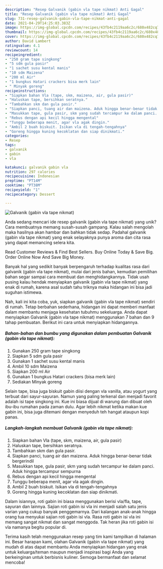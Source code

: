 ```yaml
---
description: "Resep Galvanik (gabin vla tape nikmat) Anti Gagal"
title: "Resep Galvanik (gabin vla tape nikmat) Anti Gagal"
slug: 731-resep-galvanik-gabin-vla-tape-nikmat-anti-gagal
date: 2021-04-29T14:25:03.383Z
image: https://img-global.cpcdn.com/recipes/43fb4c2119aa6c2c/680x482cq70/galvanik-gabin-vla-tape-nikmat-foto-resep-utama.jpg
thumbnail: https://img-global.cpcdn.com/recipes/43fb4c2119aa6c2c/680x482cq70/galvanik-gabin-vla-tape-nikmat-foto-resep-utama.jpg
cover: https://img-global.cpcdn.com/recipes/43fb4c2119aa6c2c/680x482cq70/galvanik-gabin-vla-tape-nikmat-foto-resep-utama.jpg
author: David Lambert
ratingvalue: 4.1
reviewcount: 14
recipeingredient:
- "250 gram tape singkong"
- "5 sdm gula pasir"
- "1 sachet susu kental manis"
- "10 sdm Maizena"
- "200 ml Air"
- "1 bungkus Hatari crackers bisa merk lain"
- " Minyak goreng"
recipeinstructions:
- "Siapkan bahan Vla (tape, skm, maizena, air, gula pasir)"
- "Haluskan tape, bersihkan seratnya."
- "Tambahkan skm dan gula pasir."
- "Siapkan panci, tuang air dan maizena. Aduk hingga benar-benar tidak bergerindil"
- "Masukkan tape, gula pasir, skm yang sudah tercampur ke dalam panci. Aduk hingga tercampur sempurna"
- "Rebus dengan api kecil hingga mengental"
- "Tunggu beberapa menit, agar vla agak dingin."
- "Ambil 2 buah biskuit. Isikan vla di tengah-tengahnya"
- "Goreng hingga kuning kecoklatan dan siap dinikmati."
categories:
- Resep
tags:
- galvanik
- gabin
- vla

katakunci: galvanik gabin vla 
nutrition: 297 calories
recipecuisine: Indonesian
preptime: "PT14M"
cooktime: "PT38M"
recipeyield: "1"
recipecategory: Dessert

---
```



![Galvanik (gabin vla tape nikmat)](https://img-global.cpcdn.com/recipes/43fb4c2119aa6c2c/680x482cq70/galvanik-gabin-vla-tape-nikmat-foto-resep-utama.jpg)

Anda sedang mencari ide resep galvanik (gabin vla tape nikmat) yang unik? Cara membuatnya memang susah-susah gampang. Kalau salah mengolah maka hasilnya akan hambar dan bahkan tidak sedap. Padahal galvanik (gabin vla tape nikmat) yang enak selayaknya punya aroma dan cita rasa yang dapat memancing selera kita.

Read Customer Reviews &amp; Find Best Sellers. Buy Online Today &amp; Save Big. Order Online Now And Save Big Money.

Banyak hal yang sedikit banyak berpengaruh terhadap kualitas rasa dari galvanik (gabin vla tape nikmat), mulai dari jenis bahan, kemudian pemilihan bahan segar sampai cara membuat dan menghidangkannya. Tidak usah pusing kalau hendak menyiapkan galvanik (gabin vla tape nikmat) yang enak di rumah, karena asal sudah tahu triknya maka hidangan ini bisa jadi suguhan istimewa.


Nah, kali ini kita coba, yuk, siapkan galvanik (gabin vla tape nikmat) sendiri di rumah. Tetap berbahan sederhana, hidangan ini dapat memberi manfaat dalam membantu menjaga kesehatan tubuhmu sekeluarga. Anda dapat menyiapkan Galvanik (gabin vla tape nikmat) menggunakan 7 bahan dan 9 tahap pembuatan. Berikut ini cara untuk menyiapkan hidangannya.

<!--inarticleads1-->

##### Bahan-bahan dan bumbu yang digunakan dalam pembuatan Galvanik (gabin vla tape nikmat):

1. Gunakan 250 gram tape singkong
1. Siapkan 5 sdm gula pasir
1. Gunakan 1 sachet susu kental manis
1. Ambil 10 sdm Maizena
1. Siapkan 200 ml Air
1. Gunakan 1 bungkus Hatari crackers (bisa merk lain)
1. Sediakan  Minyak goreng


Selain tape, bisa juga biskuit gabin diisi dengan vla vanilla, atau yogurt yang terbuat dari sayur-sayuran. Namun yang paling terkenal dan menjadi favorit adalah isi tape singkong ini. Kue ini biasa dijual di warung dan dibuat oleh ibu-ibu rumahan pada zaman dulu. Agar lebih nikmat ketika makan kue gabin ini, bisa juga ditemani dengan menyeduh teh hangat ataupun kopi panas. 

<!--inarticleads2-->

##### Langkah-langkah membuat Galvanik (gabin vla tape nikmat):

1. Siapkan bahan Vla (tape, skm, maizena, air, gula pasir)
1. Haluskan tape, bersihkan seratnya.
1. Tambahkan skm dan gula pasir.
1. Siapkan panci, tuang air dan maizena. Aduk hingga benar-benar tidak bergerindil
1. Masukkan tape, gula pasir, skm yang sudah tercampur ke dalam panci. Aduk hingga tercampur sempurna
1. Rebus dengan api kecil hingga mengental
1. Tunggu beberapa menit, agar vla agak dingin.
1. Ambil 2 buah biskuit. Isikan vla di tengah-tengahnya
1. Goreng hingga kuning kecoklatan dan siap dinikmati.


Dalam isiannya, roti gabin ini biasa menggunakan berisi vla/fla, tape, sayuran dan lainnya. Sajian roti gabin isi vla ini menjadi salah satu jenis varian yang cukup banyak penggemarnya. Dari kalangan anak-anak hingga orang tua menyukai sajian roti gabin isi vla. Rasa roti gabin isi vla ini memang sangat nikmat dan sangat menggoda. Tak heran jika roti gabin isi vla namanya begitu popular di. 

Terima kasih telah menggunakan resep yang tim kami tampilkan di halaman ini. Besar harapan kami, olahan Galvanik (gabin vla tape nikmat) yang mudah di atas dapat membantu Anda menyiapkan hidangan yang enak untuk keluarga/teman maupun menjadi inspirasi bagi Anda yang berkeinginan untuk berbisnis kuliner. Semoga bermanfaat dan selamat mencoba!
